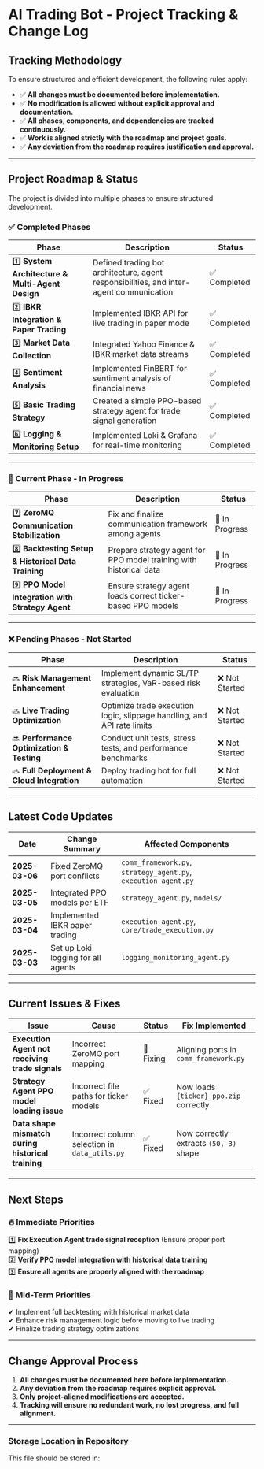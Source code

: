# AI Trading Bot - Project Tracking & Change Log

## **Tracking Methodology**
To ensure structured and efficient development, the following rules apply:
- ✅ **All changes must be documented before implementation.**
- ✅ **No modification is allowed without explicit approval and documentation.**
- ✅ **All phases, components, and dependencies are tracked continuously.**
- ✅ **Work is aligned strictly with the roadmap and project goals.**
- ✅ **Any deviation from the roadmap requires justification and approval.**

---

## **Project Roadmap & Status**
The project is divided into multiple phases to ensure structured development.

### ✅ **Completed Phases**
| Phase | Description | Status |
|-------|------------|--------|
| 1️⃣ **System Architecture & Multi-Agent Design** | Defined trading bot architecture, agent responsibilities, and inter-agent communication | ✅ Completed |
| 2️⃣ **IBKR Integration & Paper Trading** | Implemented IBKR API for live trading in paper mode | ✅ Completed |
| 3️⃣ **Market Data Collection** | Integrated Yahoo Finance & IBKR market data streams | ✅ Completed |
| 4️⃣ **Sentiment Analysis** | Implemented FinBERT for sentiment analysis of financial news | ✅ Completed |
| 5️⃣ **Basic Trading Strategy** | Created a simple PPO-based strategy agent for trade signal generation | ✅ Completed |
| 6️⃣ **Logging & Monitoring Setup** | Implemented Loki & Grafana for real-time monitoring | ✅ Completed |

---

### 🔄 **Current Phase - In Progress**
| Phase | Description | Status |
|-------|------------|--------|
| 7️⃣ **ZeroMQ Communication Stabilization** | Fix and finalize communication framework among agents | 🚀 In Progress |
| 8️⃣ **Backtesting Setup & Historical Data Training** | Prepare strategy agent for PPO model training with historical data | 🚀 In Progress |
| 9️⃣ **PPO Model Integration with Strategy Agent** | Ensure strategy agent loads correct ticker-based PPO models | 🚀 In Progress |

---

### ❌ **Pending Phases - Not Started**
| Phase | Description | Status |
|-------|------------|--------|
| 🔜 **Risk Management Enhancement** | Implement dynamic SL/TP strategies, VaR-based risk evaluation | ❌ Not Started |
| 🔜 **Live Trading Optimization** | Optimize trade execution logic, slippage handling, and API rate limits | ❌ Not Started |
| 🔜 **Performance Optimization & Testing** | Conduct unit tests, stress tests, and performance benchmarks | ❌ Not Started |
| 🔜 **Full Deployment & Cloud Integration** | Deploy trading bot for full automation | ❌ Not Started |

---

## **Latest Code Updates**
| Date       | Change Summary | Affected Components |
|------------|---------------|---------------------|
| **2025-03-06** | Fixed ZeroMQ port conflicts | `comm_framework.py`, `strategy_agent.py`, `execution_agent.py` |
| **2025-03-05** | Integrated PPO models per ETF | `strategy_agent.py`, `models/` |
| **2025-03-04** | Implemented IBKR paper trading | `execution_agent.py`, `core/trade_execution.py` |
| **2025-03-03** | Set up Loki logging for all agents | `logging_monitoring_agent.py` |

---

## **Current Issues & Fixes**
| Issue | Cause | Status | Fix Implemented |
|-------|-------|--------|----------------|
| **Execution Agent not receiving trade signals** | Incorrect ZeroMQ port mapping | 🔄 Fixing | Aligning ports in `comm_framework.py` |
| **Strategy Agent PPO model loading issue** | Incorrect file paths for ticker models | ✅ Fixed | Now loads `{ticker}_ppo.zip` correctly |
| **Data shape mismatch during historical training** | Incorrect column selection in `data_utils.py` | ✅ Fixed | Now correctly extracts `(50, 3)` shape |

---

## **Next Steps**
### 🔥 **Immediate Priorities**
1️⃣ **Fix Execution Agent trade signal reception** (Ensure proper port mapping)  
2️⃣ **Verify PPO model integration with historical data training**  
3️⃣ **Ensure all agents are properly aligned with the roadmap**  

### 📌 **Mid-Term Priorities**
✔ Implement full backtesting with historical market data  
✔ Enhance risk management logic before moving to live trading  
✔ Finalize trading strategy optimizations  

---

## **Change Approval Process**
1. **All changes must be documented here before implementation.**
2. **Any deviation from the roadmap requires explicit approval.**
3. **Only project-aligned modifications are accepted.**
4. **Tracking will ensure no redundant work, no lost progress, and full alignment.**

---

### **Storage Location in Repository**
This file should be stored in:

